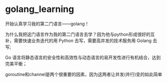# golang_learning
开始认真学习我的第二门语言——golang！

为什么我把这门语言作为我的第二门语言去学？因为他与python形成很好的互补，需要快速业务迭代的用 Python 去写，需要高并发的技术服务用 Golang 去写;

Go 语言将静态语言的安全性和高效性与动态语言的易开发性进行有机结合，达到完美平衡；

goroutine和channel是两个很重要的因素，因为这两者让并发(并行)变的如此简单
